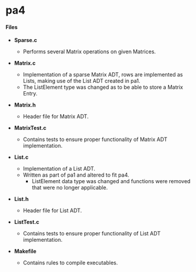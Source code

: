 # pa4

#### Files

- **Sparse.c**

	- Performs several Matrix operations on given Matrices.

- **Matrix.c**

	- Implementation of a sparse Matrix ADT, rows are implemented as Lists, making use of the List ADT created in pa1.
	- The ListElement type was changed as to be able to store a Matrix Entry.

- **Matrix.h**

	- Header file for Matrix ADT.

- **MatrixTest.c**

	- Contains tests to ensure proper functionality of Matrix ADT implementation.

- **List.c**

	- Implementation of a List ADT.
	- Written as part of pa1 and altered to fit pa4.
		- ListElement data type was changed and functions were removed that were no longer applicable.

- **List.h**

	- Header file for List ADT.

- **ListTest.c**

	- Contains tests to ensure proper functionality of List ADT implementation.

- **Makefile**

	- Contains rules to compile executables.